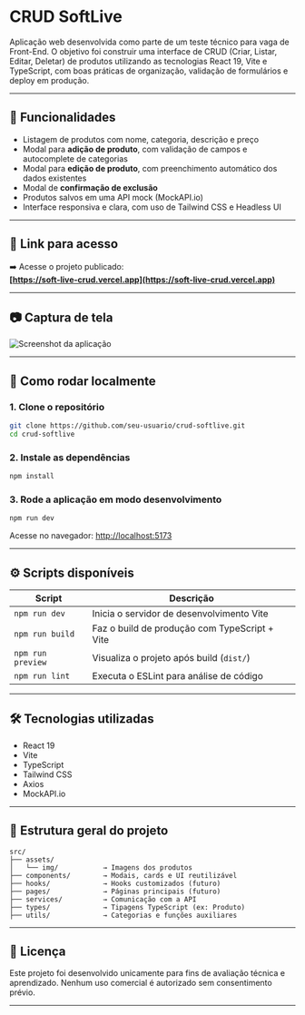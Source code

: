 # CRUD SoftLive

Aplicação web desenvolvida como parte de um teste técnico para vaga de Front-End. O objetivo foi construir uma interface de CRUD (Criar, Listar, Editar, Deletar) de produtos utilizando as tecnologias React 19, Vite e TypeScript, com boas práticas de organização, validação de formulários e deploy em produção.

---

## 🧩 Funcionalidades

- Listagem de produtos com nome, categoria, descrição e preço
- Modal para **adição de produto**, com validação de campos e autocomplete de categorias
- Modal para **edição de produto**, com preenchimento automático dos dados existentes
- Modal de **confirmação de exclusão**
- Produtos salvos em uma API mock (MockAPI.io)
- Interface responsiva e clara, com uso de Tailwind CSS e Headless UI

---

## 🔗 Link para acesso

➡️ Acesse o projeto publicado:  
**[https://soft-live-crud.vercel.app](https://soft-live-crud.vercel.app)**

---

## 📷 Captura de tela

![Screenshot da aplicação](./src/assets/img/crud-home.png)

---

## 🚀 Como rodar localmente

### 1. Clone o repositório

```bash
git clone https://github.com/seu-usuario/crud-softlive.git
cd crud-softlive
```

### 2. Instale as dependências

```bash
npm install
```

### 3. Rode a aplicação em modo desenvolvimento

```bash
npm run dev
```

Acesse no navegador: [http://localhost:5173](http://localhost:5173)

---

## ⚙️ Scripts disponíveis

| Script         | Descrição                                      |
|----------------|------------------------------------------------|
| `npm run dev`  | Inicia o servidor de desenvolvimento Vite      |
| `npm run build`| Faz o build de produção com TypeScript + Vite  |
| `npm run preview`| Visualiza o projeto após build (`dist/`)    |
| `npm run lint` | Executa o ESLint para análise de código        |

---

## 🛠️ Tecnologias utilizadas

- React 19
- Vite
- TypeScript
- Tailwind CSS
- Axios
- MockAPI.io

---

## 📁 Estrutura geral do projeto

```
src/
├── assets/
│   └── img/           → Imagens dos produtos
├── components/        → Modais, cards e UI reutilizável
├── hooks/             → Hooks customizados (futuro)
├── pages/             → Páginas principais (futuro)
├── services/          → Comunicação com a API
├── types/             → Tipagens TypeScript (ex: Produto)
├── utils/             → Categorias e funções auxiliares
```

---

## 📃 Licença

Este projeto foi desenvolvido unicamente para fins de avaliação técnica e aprendizado. Nenhum uso comercial é autorizado sem consentimento prévio.

---